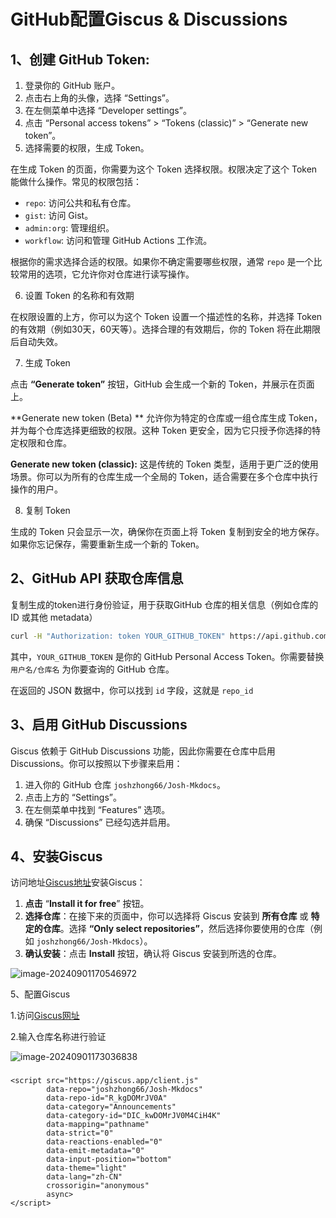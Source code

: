 # GitHub配置Giscus & Discussions

## **1、创建 GitHub Token:**

1. 登录你的 GitHub 账户。
2. 点击右上角的头像，选择 “Settings”。
3. 在左侧菜单中选择 “Developer settings”。
4. 点击 “Personal access tokens” > “Tokens (classic)” > “Generate new token”。
5. 选择需要的权限，生成 Token。

在生成 Token 的页面，你需要为这个 Token 选择权限。权限决定了这个 Token 能做什么操作。常见的权限包括：

- `repo`: 访问公共和私有仓库。
- `gist`: 访问 Gist。
- `admin:org`: 管理组织。
- `workflow`: 访问和管理 GitHub Actions 工作流。

根据你的需求选择合适的权限。如果你不确定需要哪些权限，通常 `repo` 是一个比较常用的选项，它允许你对仓库进行读写操作。

6. 设置 Token 的名称和有效期

在权限设置的上方，你可以为这个 Token 设置一个描述性的名称，并选择 Token 的有效期（例如30天，60天等）。选择合理的有效期后，你的 Token 将在此期限后自动失效。

7. 生成 Token

点击 **“Generate token”** 按钮，GitHub 会生成一个新的 Token，并展示在页面上。

**Generate new token (Beta) **
允许你为特定的仓库或一组仓库生成 Token，并为每个仓库选择更细致的权限。这种 Token 更安全，因为它只授予你选择的特定权限和仓库。

**Generate new token (classic):**
这是传统的 Token 类型，适用于更广泛的使用场景。你可以为所有的仓库生成一个全局的 Token，适合需要在多个仓库中执行操作的用户。

8. 复制 Token

生成的 Token 只会显示一次，确保你在页面上将 Token 复制到安全的地方保存。如果你忘记保存，需要重新生成一个新的 Token。



## 2、GitHub API 获取仓库信息

复制生成的token进行身份验证，用于获取GitHub 仓库的相关信息（例如仓库的 ID 或其他 metadata）

```bash
curl -H "Authorization: token YOUR_GITHUB_TOKEN" https://api.github.com/repos/用户名/仓库名
```

其中，`YOUR_GITHUB_TOKEN` 是你的 GitHub Personal Access Token。你需要替换 `用户名/仓库名` 为你要查询的 GitHub 仓库。

在返回的 JSON 数据中，你可以找到 `id` 字段，这就是 `repo_id`



## 3、启用 GitHub Discussions

Giscus 依赖于 GitHub Discussions 功能，因此你需要在仓库中启用 Discussions。你可以按照以下步骤来启用：

1. 进入你的 GitHub 仓库 `joshzhong66/Josh-Mkdocs`。
2. 点击上方的 “Settings”。
3. 在左侧菜单中找到 “Features” 选项。
4. 确保 “Discussions” 已经勾选并启用。

## 4、安装Giscus

访问地址[Giscus地址](https://github.com/marketplace/giscus)安装Giscus：

1. **点击** “**Install it for free**” 按钮。
2. **选择仓库**：在接下来的页面中，你可以选择将 Giscus 安装到 **所有仓库** 或 **特定的仓库**。选择 **“Only select repositories”**，然后选择你要使用的仓库（例如 `joshzhong66/Josh-Mkdocs`）。
3. **确认安装**：点击 **Install** 按钮，确认将 Giscus 安装到所选的仓库。



![image-20240901170546972](C:\Users\JoshZhong\AppData\Roaming\Typora\typora-user-images\image-20240901170546972.png)



5、配置Giscus

1.访问[Giscus网址](https://giscus.app/zh-CN)

2.输入仓库名称进行验证

![image-20240901173036838](C:\Users\JoshZhong\AppData\Roaming\Typora\typora-user-images\image-20240901173036838.png)

### 

```
<script src="https://giscus.app/client.js"
        data-repo="joshzhong66/Josh-Mkdocs"
        data-repo-id="R_kgDOMrJV0A"
        data-category="Announcements"
        data-category-id="DIC_kwDOMrJV0M4CiH4K"
        data-mapping="pathname"
        data-strict="0"
        data-reactions-enabled="0"
        data-emit-metadata="0"
        data-input-position="bottom"
        data-theme="light"
        data-lang="zh-CN"
        crossorigin="anonymous"
        async>
</script>
```

